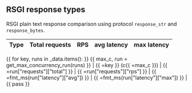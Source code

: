 ## RSGI response types

RSGI plain text response comparison using protocol `response_str` and `response_bytes`.

| Type | Total requests | RPS | avg latency | max latency |
| --- | --- | --- | --- | --- |
{{ for key, runs in _data.items(): }}
{{ max_c, run = get_max_concurrency_run(runs) }}
| {{ =key }} (c{{ =max_c }}) | {{ =run["requests"]["total"] }} | {{ =run["requests"]["rps"] }} | {{ =fmt_ms(run["latency"]["avg"]) }} | {{ =fmt_ms(run["latency"]["max"]) }} |
{{ pass }}
